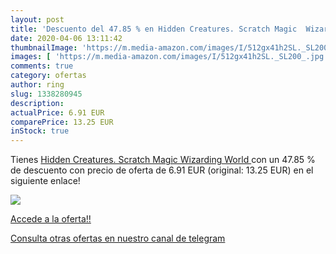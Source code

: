 ```yaml
---
layout: post
title: 'Descuento del 47.85 % en Hidden Creatures. Scratch Magic  Wizardi'
date: 2020-04-06 13:11:42
thumbnailImage: 'https://m.media-amazon.com/images/I/512gx41h2SL._SL200_.jpg'
images: [ 'https://m.media-amazon.com/images/I/512gx41h2SL._SL200_.jpg' ]
comments: true
category: ofertas
author: ring
slug: 1338280945
description:
actualPrice: 6.91 EUR
comparePrice: 13.25 EUR
inStock: true
---
```


Tienes [Hidden Creatures. Scratch Magic  Wizarding World ](https://www.amazon.com/dp/1338280945/?tag=redken08-20) con un 47.85 % de descuento con precio de oferta de 6.91 EUR (original: 13.25 EUR) en el siguiente enlace!

[![](https://m.media-amazon.com/images/I/512gx41h2SL._SL200_.jpg)](https://www.amazon.com/dp/1338280945/?tag=redken08-20)

[Accede a la oferta!!](https://www.amazon.com/dp/1338280945/?tag=redken08-20)

[Consulta otras ofertas en nuestro canal de telegram](https://t.me/s/ofertas25)
